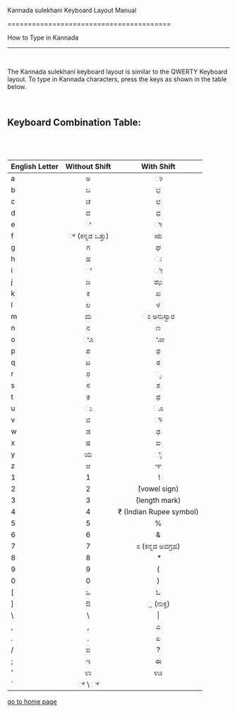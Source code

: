 Kannada sulekhani Keyboard Layout Manual

\========================================

How to Type in Kannada

********************************************************************************

 

The Kannada sulekhani keyboard layout is similar to the QWERTY Keyboard layout.
To type in Kannada characters, press the keys as shown in the table below.

 

Keyboard Combination Table:
---------------------------

&nbsp;
-

| **English Letter** | **Without Shift** | **With Shift** |
| --- | :---: | :---: |
| a | ಅ | *ಾ* |
| b | ಬ | ಭ |
| c | ಚ | ಛ |
| d | ದ | ಧ |
| e | ೆ | ೇ |
| f | ್ (ಕನ್ನಡ ಒತ್ತು) | ಋ |
| g | ಗ | ಘ |
| h | ಹ | ಃ |
| i | ಿ | ೀ |
| j | ಜ | ಝ |
| k | ಕ | ಖ |
| l | ಲ | ಳ |
| m | ಮ | ಂ ಅನುಸ್ವಾರ |
| n | ನ | ಣ |
| o | ೊ | ೋ |
| p | ಪ | ಫ |
| q | ಟ | ಠ |
| r | ರ | ೃ |
| s | ಸ | ಶ |
| t | ತ | ಥ |
| u | ು | ೂ |
| v | ವ | ೌ |
| w | ಡ | ಢ |
| x | ಷ | ಙ |
| y | ಯ | ೈ |
| z | ಆ | ಞ |
| &#49; | &#49; | &nbsp;\! |
| &#50; | &#50; | ̆(vowel sign) |
| &#51; | &#51; | ̄(length mark) |
| &#52; | &#52; | ₹ (Indian Rupee symbol) |
| &#53; | &#53; | % |
| &#54; | &#54; | \& |
| &#55; | &#55; | ಽ (ಕನ್ನಡ ಅವಗ್ರಹ) |
| &#56; | &#56; | &nbsp;\* |
| &#57; | &#57; | ( |
| &#48; | &#48; | ) |
| \[ | ಒ | ಓ |
| \] | ಔ | ಼ (ನುಕ್ತ) |
| \\ | \\ | \| |
| , | , | ಎ |
| . | . | ಏ |
| / | ಐ | ? |
| ; | ಇ | ಈ |
| ' | ಉ | ಊ |
| \` | ‍್ \ ್‌ |



[go to home page](<README.md>)
